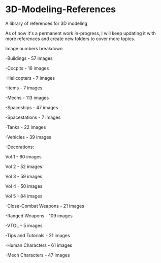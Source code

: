 # 3D-Modeling-References
A library of references for 3D modeling

As of now it's a permanent work in-progress, I will keep updating it with more references and create new folders to cover more topics.

Image numbers breakdown

-Buildings - 57 images

-Cocpits - 16 images

-Helicopters - 7 images

-Items - 7 images

-Mechs - 113 images

-Spaceships - 47 images

-Spacestations - 7 images

-Tanks - 22 images

-Vehicles - 39 images

-Decorations:

Vol 1 - 60 images

Vol 2 - 52 images

Vol 3 - 59 images

Vol 4 - 50 images

Vol 5 - 84 images

-Close-Combat Weapons - 21 images

-Ranged Weapons - 109 images

-VTOL - 5 images

-Tips and Tutorials - 21 images

-Human Characters - 61 images

-Mech Characters - 47 images
